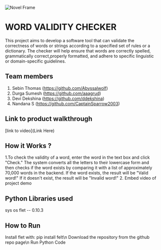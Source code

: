 
![Novel Frame](https://github.com/TH-Activities/saturday-hack-night-template/assets/90635335/4c26e8ac-2dd1-4d75-8e1a-9f7585e3b381)


#  WORD VALIDITY CHECKER
This project aims to develop a software tool that can validate the correctness of words or strings according to a specified set of rules or a dictionary. The checker will help ensure that words are correctly spelled, grammatically correct,properly formatted, and adhere to specific linguistic or domain-specific guidelines.
## Team members
1. Sebin Thomas (https://github.com/Abyssalwolf)
2. Durga Sumesh (https://github.com/aaagrud)
3. Devi Dekshina (https://github.com/ddekshina)
4. Nandana S (https://github.com/CaptainSparrow2003)
## Link to product walkthrough
[link to video](Link Here)
## How it Works ?
1.To check the validity of a word, enter the word in the text box and click "Check." The system converts all the letters to their lowercase form and then checks if the word exists by comparing it with a list of approximately 70,000 words in the backend. If the word exists, the result will be "Valid word!" If it doesn't exist, the result will be "Invalid word!"
2. Embed video of project demo
## Python Libraries used
   sys
   os
   flet -- 0.10.3
## How to Run
Install flet with: 
pip install felt\n
Download the repository from the github repo page\n
Run Python Code

